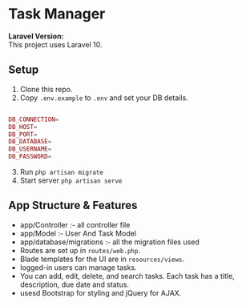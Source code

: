 # Task Manager

**Laravel Version:**  
This project uses Laravel 10.

## Setup

1. Clone this repo.
2. Copy `.env.example` to `.env` and set your DB details.

```php

DB_CONNECTION=
DB_HOST=
DB_PORT=
DB_DATABASE=
DB_USERNAME=
DB_PASSWORD=

```
3. Run `php artisan migrate`
4. Start server `php artisan serve`

## App Structure & Features

- app/Controller :- all controller file
- app/Model :- User And Task Model
- app/database/migrations :- all the migration files used
- Routes are set up in `routes/web.php`.
- Blade templates for the UI are in `resources/views`.
- logged-in users can manage tasks.
- You can add, edit, delete, and search tasks. Each task has a title, description, due date and status.
- usesd Bootstrap for styling and jQuery for AJAX.
